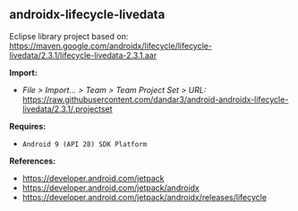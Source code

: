 ## androidx-lifecycle-livedata

Eclipse library project based on:<br/>
https://maven.google.com/androidx/lifecycle/lifecycle-livedata/2.3.1/lifecycle-livedata-2.3.1.aar

**Import:**
- _File > Import... > Team > Team Project Set > URL:_<br/>
  https://raw.githubusercontent.com/dandar3/android-androidx-lifecycle-livedata/2.3.1/.projectset

**Requires:**
- `Android 9 (API 28) SDK Platform`

**References:**
- https://developer.android.com/jetpack
- https://developer.android.com/jetpack/androidx
- https://developer.android.com/jetpack/androidx/releases/lifecycle